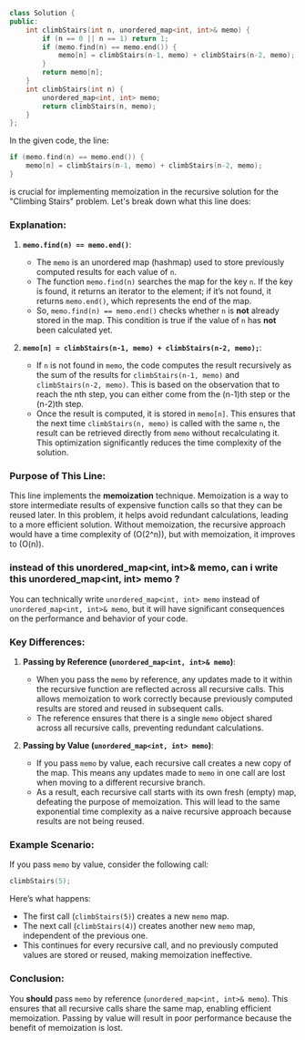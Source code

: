 ```cpp
class Solution {
public:
    int climbStairs(int n, unordered_map<int, int>& memo) {
        if (n == 0 || n == 1) return 1;
        if (memo.find(n) == memo.end()) {
            memo[n] = climbStairs(n-1, memo) + climbStairs(n-2, memo);
        }
        return memo[n];
    }
    int climbStairs(int n) {
        unordered_map<int, int> memo;
        return climbStairs(n, memo);
    }
};
```

In the given code, the line:

```cpp
if (memo.find(n) == memo.end()) {
    memo[n] = climbStairs(n-1, memo) + climbStairs(n-2, memo);
}
```

is crucial for implementing memoization in the recursive solution for the "Climbing Stairs" problem. Let's break down what this line does:

### Explanation:

1. **`memo.find(n) == memo.end()`**:
   - The `memo` is an unordered map (hashmap) used to store previously computed results for each value of `n`. 
   - The function `memo.find(n)` searches the map for the key `n`. If the key is found, it returns an iterator to the element; if it’s not found, it returns `memo.end()`, which represents the end of the map.
   - So, `memo.find(n) == memo.end()` checks whether `n` is **not** already stored in the map. This condition is true if the value of `n` has **not** been calculated yet.

2. **`memo[n] = climbStairs(n-1, memo) + climbStairs(n-2, memo);`**:
   - If `n` is not found in `memo`, the code computes the result recursively as the sum of the results for `climbStairs(n-1, memo)` and `climbStairs(n-2, memo)`. This is based on the observation that to reach the nth step, you can either come from the (n-1)th step or the (n-2)th step.
   - Once the result is computed, it is stored in `memo[n]`. This ensures that the next time `climbStairs(n, memo)` is called with the same `n`, the result can be retrieved directly from `memo` without recalculating it. This optimization significantly reduces the time complexity of the solution.

### Purpose of This Line:
This line implements the **memoization** technique. Memoization is a way to store intermediate results of expensive function calls so that they can be reused later. In this problem, it helps avoid redundant calculations, leading to a more efficient solution. Without memoization, the recursive approach would have a time complexity of \(O(2^n)\), but with memoization, it improves to \(O(n)\).

### instead of this unordered_map<int, int>& memo, can i write this unordered_map<int, int> memo ?

You can technically write `unordered_map<int, int> memo` instead of `unordered_map<int, int>& memo`, but it will have significant consequences on the performance and behavior of your code.

### Key Differences:

1. **Passing by Reference (`unordered_map<int, int>& memo`)**:
    - When you pass the `memo` by reference, any updates made to it within the recursive function are reflected across all recursive calls. This allows memoization to work correctly because previously computed results are stored and reused in subsequent calls.
    - The reference ensures that there is a single `memo` object shared across all recursive calls, preventing redundant calculations.

2. **Passing by Value (`unordered_map<int, int> memo`)**:
    - If you pass `memo` by value, each recursive call creates a new copy of the map. This means any updates made to `memo` in one call are lost when moving to a different recursive branch.
    - As a result, each recursive call starts with its own fresh (empty) map, defeating the purpose of memoization. This will lead to the same exponential time complexity as a naive recursive approach because results are not being reused.

### Example Scenario:
If you pass `memo` by value, consider the following call:

```cpp
climbStairs(5);
```

Here’s what happens:
- The first call (`climbStairs(5)`) creates a new `memo` map.
- The next call (`climbStairs(4)`) creates another new `memo` map, independent of the previous one.
- This continues for every recursive call, and no previously computed values are stored or reused, making memoization ineffective.

### Conclusion:
You **should** pass `memo` by reference (`unordered_map<int, int>& memo`). This ensures that all recursive calls share the same map, enabling efficient memoization. Passing by value will result in poor performance because the benefit of memoization is lost.
